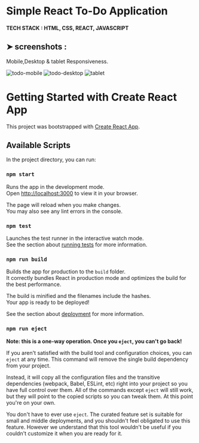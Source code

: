 # Simple React To-Do Application
  #### TECH STACK :  HTML, CSS, REACT, JAVASCRIPT

  ## ➤ screenshots :
 Mobile,Desktop & tablet Responsiveness.

 
![todo-mobile](https://github.com/sanathanrao/Todo-React/assets/101052951/689d6b34-d307-4b05-ade1-1f78c4a92d29)
![todo-desktop](https://github.com/sanathanrao/Todo-React/assets/101052951/f3c9a39d-8895-4da9-b489-362cb785471d)
![tablet](https://github.com/sanathanrao/Todo-React/assets/101052951/80657da4-0b0d-438a-8c21-5e3f9d976816)



# Getting Started with Create React App

This project was bootstrapped with [Create React App](https://github.com/facebook/create-react-app).

## Available Scripts

In the project directory, you can run:

### `npm start`

Runs the app in the development mode.\
Open [http://localhost:3000](http://localhost:3000) to view it in your browser.

The page will reload when you make changes.\
You may also see any lint errors in the console.

### `npm test`

Launches the test runner in the interactive watch mode.\
See the section about [running tests](https://facebook.github.io/create-react-app/docs/running-tests) for more information.

### `npm run build`

Builds the app for production to the `build` folder.\
It correctly bundles React in production mode and optimizes the build for the best performance.

The build is minified and the filenames include the hashes.\
Your app is ready to be deployed!

See the section about [deployment](https://facebook.github.io/create-react-app/docs/deployment) for more information.

### `npm run eject`

**Note: this is a one-way operation. Once you `eject`, you can't go back!**

If you aren't satisfied with the build tool and configuration choices, you can `eject` at any time. This command will remove the single build dependency from your project.

Instead, it will copy all the configuration files and the transitive dependencies (webpack, Babel, ESLint, etc) right into your project so you have full control over them. All of the commands except `eject` will still work, but they will point to the copied scripts so you can tweak them. At this point you're on your own.

You don't have to ever use `eject`. The curated feature set is suitable for small and middle deployments, and you shouldn't feel obligated to use this feature. However we understand that this tool wouldn't be useful if you couldn't customize it when you are ready for it.





